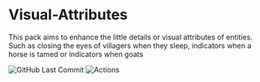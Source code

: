 # Visual-Attributes
This pack aims to enhance the little details or visual attributes of entities. Such as closing the eyes of villagers when they sleep, indicators when a horse is tamed or indicators when goats

<img alt="" src="https://img.shields.io/github/repo-size/Plueres/Visual-Attributes" /><img alt="GitHub Last Commit" src="https://img.shields.io/github/last-commit/Plueres/Visual-Attributes" />
<img alt="Actions" src="<[copied link](https://img.shields.io/badge/GitHub%20Actions-2088FF.svg?style=for-the-badge&logo=GitHub-Actions&logoColor=white)>"/>

